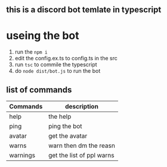 ## this is a discord bot temlate in typescript 
# useing the bot 
1. run the ``npm i ``
2. edit the config.ex.ts to config.ts in the src 
3. run ``tsc`` to commile the typescript 
4. do ``node dist/bot.js`` to run the bot 

## list of commands
 
|   Commands    |      description        |
| ------------- |-------------------------| 
|    help       |     the help            | 
|    ping       |     ping the bot        |  
|   avatar      |    get the avatar       | 
|    warns      |   warn then dm the reasn|
|   warnings    | get the list of ppl warns|





